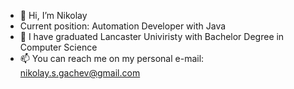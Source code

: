 - 👋 Hi, I’m Nikolay
- Current position: Automation Developer with Java
- 🌱 I have graduated Lancaster Univiristy with Bachelor Degree in Computer Science
- 📫 You can reach me on my personal e-mail: nikolay.s.gachev@gmail.com

<!---
bigvoin/bigvoin is a ✨ special ✨ repository because its `README.md` (this file) appears on your GitHub profile.
You can click the Preview link to take a look at your changes.
--->
